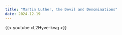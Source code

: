 ```yaml
---
title: "Martin Luther, the Devil and Denominations"
date: 2024-12-19
---
```


{{< youtube xL2Hyve-kwg >}}
